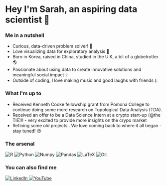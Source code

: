 <link href="profile.css" rel="stylesheet"></link>

# Hey I'm Sarah, an aspiring data scientist 🚀

### Me in a nutshell

- Curious, data-driven problem solver! 💫
- Love visualizing data for exploratory analysis 🔮
- Born in Korea, raised in China, studied in the U.K, a bit of a globetrotter 🌎
- Passionate about using data to create innovative solutions and meaningful social impact 💡
- Outside of coding, I love making music and good laughs with friends (:

### What I'm up to

- Received Kenneth Cooke fellowship grant from Pomona College to continue doing some more research on Topological Data Analysis (TDA). 
- Received an offer to be a Data Science Intern at a crypto start-up (@the TIE)!! - very excited to provide more insights on the crypo market
- Refining some old projects.. We love coming back to where it all began - stay tuned! 😉

### The arsenal
<p>
   <img alt="R" src="https://img.shields.io/badge/R-276DC3?style=for-the-badge&logo=r&logoColor=white" />
   <img alt="Python" src="https://img.shields.io/badge/Python-14354C?style=for-the-badge&logo=python&logoColor=white" />
   <img alt="Numpy" src="https://img.shields.io/badge/Numpy-777BB4?style=for-the-badge&logo=numpy&logoColor=white" />
   <img alt="Pandas" src="https://img.shields.io/badge/Pandas-2C2D72?style=for-the-badge&logo=pandas&logoColor=white" />
   <img alt="LaTeX" src="https://img.shields.io/badge/LaTeX-47A141?style=for-the-badge&logo=LaTeX&logoColor=white" />
   <img alt="Git" src="https://img.shields.io/badge/git-%23F05033.svg?style=for-the-badge&logo=git&logoColor=white" />
</p>

### You can also find me 
   <a href="https://www.linkedin.com/in/sarahheayoon/">
         <img alt="LinkedIn" src="https://img.shields.io/badge/LinkedIn-0077B5?style=for-the-badge&logo=linkedin&logoColor=white" />
      </a>
   <a href="https://www.youtube.com/watch?v=HOhMqAUpU2U&ab_channel=twntysvwn">
         <img alt="YouTube" src="https://img.shields.io/badge/YouTube-FF0000?style=for-the-badge&logo=youtube&logoColor=white" />
      </a>
      
      

